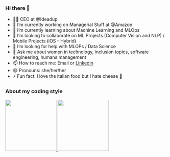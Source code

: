 ### Hi there 👋

- 👩‍💼 CEO at @Ideadup
- 🔭 I’m currently working on Managerial Stuff at @Amazon
- 🌱 I’m currently learning about Machine Learning and MLOps
- 👯 I’m looking to collaborate on ML Projects (Computer Vision and NLP) / Mobile Projects (iOS - Hybrid) 
- 🤔 I’m looking for help with MLOPs / Data Science 
- 💬 Ask me about women in technology, inclusion topics, software engineering, humans management 
- 📫 How to reach me: Email or <a href="https://www.linkedin.com/in/camila-gaitan-mosquera-14403931/?locale=en_US" target="blank">Linkedin</a>
- 😄 Pronouns: she/her/her
- ⚡ Fun fact: I love the italian food but I hate cheese 🧀


### About my coding style 

<div>
  <a href="https://github.com/kmilitagaitan">
  <img height="160em" src="https://github-readme-stats.vercel.app/api?username=kmilitagaitan&show_icons=true&theme=radical&include_all_commits=true&count_private=true"/>
  <img height="160em" src="https://github-readme-stats.vercel.app/api/top-langs/?username=kmilitagaitan&layout=compact&langs_count=10&theme=radical"/>
</div>
